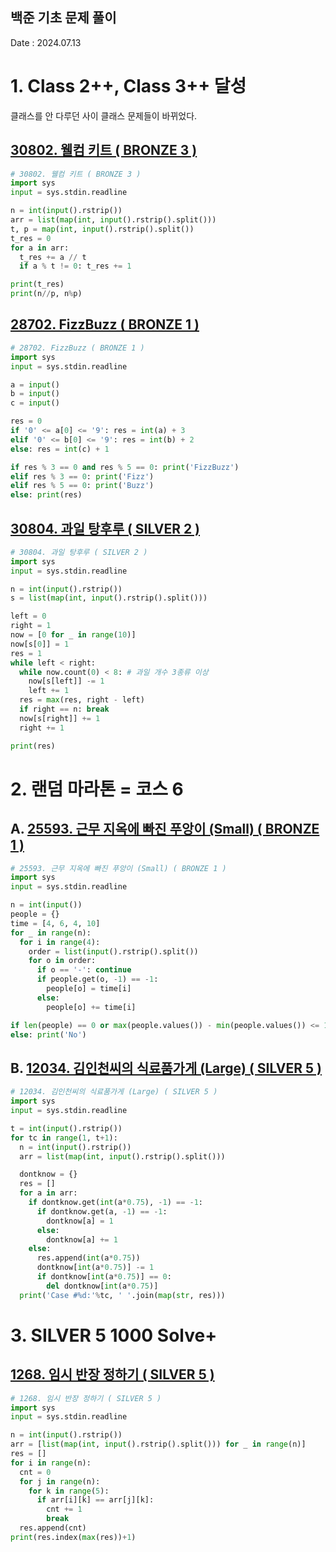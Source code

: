 ## 백준 기초 문제 풀이
Date : 2024.07.13

# 1. Class 2++, Class 3++ 달성
클래스를 안 다루던 사이 클래스 문제들이 바뀌었다.

## [30802. 웰컴 키트 ( BRONZE 3 )](https://www.acmicpc.net/problem/30802)
```py
# 30802. 웰컴 키트 ( BRONZE 3 )
import sys
input = sys.stdin.readline

n = int(input().rstrip())
arr = list(map(int, input().rstrip().split()))
t, p = map(int, input().rstrip().split())
t_res = 0
for a in arr:
  t_res += a // t
  if a % t != 0: t_res += 1

print(t_res)
print(n//p, n%p)
```

## [28702. FizzBuzz ( BRONZE 1 )](https://www.acmicpc.net/problem/28702)
```py
# 28702. FizzBuzz ( BRONZE 1 )
import sys
input = sys.stdin.readline

a = input()
b = input()
c = input()

res = 0
if '0' <= a[0] <= '9': res = int(a) + 3
elif '0' <= b[0] <= '9': res = int(b) + 2
else: res = int(c) + 1

if res % 3 == 0 and res % 5 == 0: print('FizzBuzz')
elif res % 3 == 0: print('Fizz')
elif res % 5 == 0: print('Buzz')
else: print(res)
```

## [30804. 과일 탕후루 ( SILVER 2 )](https://www.acmicpc.net/problem/30804)
```py
# 30804. 과일 탕후루 ( SILVER 2 )
import sys
input = sys.stdin.readline

n = int(input().rstrip())
s = list(map(int, input().rstrip().split()))

left = 0
right = 1
now = [0 for _ in range(10)]
now[s[0]] = 1
res = 1
while left < right:
  while now.count(0) < 8: # 과일 개수 3종류 이상
    now[s[left]] -= 1
    left += 1
  res = max(res, right - left)
  if right == n: break
  now[s[right]] += 1
  right += 1

print(res)
```

# 2. 랜덤 마라톤 = 코스 6

## A. [25593. 근무 지옥에 빠진 푸앙이 (Small) ( BRONZE 1 )](https://www.acmicpc.net/problem/25593)
```py
# 25593. 근무 지옥에 빠진 푸앙이 (Small) ( BRONZE 1 )
import sys
input = sys.stdin.readline

n = int(input())
people = {}
time = [4, 6, 4, 10]
for _ in range(n):
  for i in range(4):
    order = list(input().rstrip().split())
    for o in order:
      if o == '-': continue
      if people.get(o, -1) == -1:
        people[o] = time[i]
      else:
        people[o] += time[i]

if len(people) == 0 or max(people.values()) - min(people.values()) <= 12: print('Yes')
else: print('No')
```

## B. [12034. 김인천씨의 식료품가게 (Large) ( SILVER 5 )](https://www.acmicpc.net/problem/12034)
```py
# 12034. 김인천씨의 식료품가게 (Large) ( SILVER 5 )
import sys
input = sys.stdin.readline

t = int(input().rstrip())
for tc in range(1, t+1):
  n = int(input().rstrip())
  arr = list(map(int, input().rstrip().split()))

  dontknow = {}
  res = []
  for a in arr:
    if dontknow.get(int(a*0.75), -1) == -1:
      if dontknow.get(a, -1) == -1:
        dontknow[a] = 1
      else:
        dontknow[a] += 1
    else:
      res.append(int(a*0.75))
      dontknow[int(a*0.75)] -= 1
      if dontknow[int(a*0.75)] == 0:
        del dontknow[int(a*0.75)]
  print('Case #%d:'%tc, ' '.join(map(str, res)))
```

# 3. SILVER 5 1000 Solve+

## [1268. 임시 반장 정하기 ( SILVER 5 )](https://www.acmicpc.net/problem/1268)
```py
# 1268. 임시 반장 정하기 ( SILVER 5 )
import sys
input = sys.stdin.readline

n = int(input().rstrip())
arr = [list(map(int, input().rstrip().split())) for _ in range(n)]  
res = []
for i in range(n):
  cnt = 0
  for j in range(n):
    for k in range(5):
      if arr[i][k] == arr[j][k]:
        cnt += 1
        break
  res.append(cnt)
print(res.index(max(res))+1)
```
